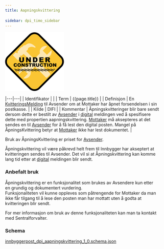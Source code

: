 ```yaml
---
title: Aapningskvittering

sidebar: dpi_timo_sidebar
---
```


![](/images/dpi/underarbeide.png)

|---|---|
| Identifikator | |
| Term          | {{page.title}} |
| Definisjon    | En [KvitteringsMelding](dpi_kvitteringer.html) til Avsender om at Mottaker har åpnet forsendelsen i sin postkasse. |
| Kilde         | DIFI |
| Kommentar     | Åpningskvitteringer blir bare sendt dersom dette er bestilt av [Avsender](sdp_aktorer.html) i [digital](dpi_digital.html) meldingen ved å spesifisere dette med propertien aapningskvittering. [Mottaker](sdp_aktorer.html) må aksepteres at det sendes en til [Avsender](sdp_aktorer.html) for å få lest den digital posten. Mangel på ÅpningsKvittering betyr at [Mottaker](sdp_aktorer.html) ikke har lest dokumentet. |

Bruk av ÅpningsKvittering er priset for [Avsender](sdp_aktorer.html).

Åpningskvittering vil være påkrevd helt frem til Innbygger har akseptert
at kvitteringen sendes til Avsender. Det vil si at Åpningskvittering kan
komme lang tid etter at [digital](dpi_digital.html) meldingen blir sendt.

### Anbefalt bruk

Åpningskvittering er en funksjonalitet som brukes av Avsendere kun etter
en grundig og dokumentert vurdering.  
Funksjonaliteten vil kunne oppleves som påtrengende for Mottaker da man
ikke får tilgang til å lese den posten man har mottatt uten å godta at
kvitteringen blir sendt.

For mer informasjon om bruk av denne funksjonaliteten kan man ta kontakt
med Sentralforvalter.

### Schema
[innbyggerpost_dpi_aapningskvittering_1_0.schema.json](schemas/dpi/innbyggerpost_dpi_aapningskvittering_1_0.schema.json)
